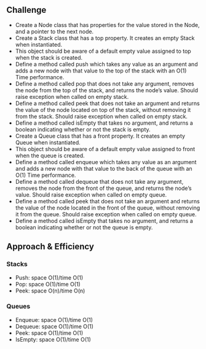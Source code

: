 ## Challenge
- Create a Node class that has properties for the value stored in the Node, and a pointer to the next node.
- Create a Stack class that has a top property. It creates an empty Stack when instantiated.
- This object should be aware of a default empty value assigned to top when the stack is created.
- Define a method called push which takes any value as an argument and adds a new node with that value to the top of the stack with an O(1) Time performance.
- Define a method called pop that does not take any argument, removes the node from the top of the stack, and returns the node’s value. Should raise exception when called on empty stack.
- Define a method called peek that does not take an argument and returns the value of the node located on top of the stack, without removing it from the stack. Should raise exception when called on empty stack.
- Define a method called isEmpty that takes no argument, and returns a boolean indicating whether or not the stack is empty.
- Create a Queue class that has a front property. It creates an empty Queue when instantiated.
- This object should be aware of a default empty value assigned to front when the queue is created.
- Define a method called enqueue which takes any value as an argument and adds a new node with that value to the back of the queue with an O(1) Time performance.
- Define a method called dequeue that does not take any argument, removes the node from the front of the queue, and returns the node’s value. Should raise exception when called on empty queue.
- Define a method called peek that does not take an argument and returns the value of the node located in the front of the queue, without removing it from the queue. Should raise exception when called on empty queue.
- Define a method called isEmpty that takes no argument, and returns a boolean indicating whether or not the queue is empty.
## Approach & Efficiency
### Stacks
- Push: space O(1)/time O(1)
- Pop: space O(1)/time O(1)
- Peek: space O(n)/time O(n)

### Queues
- Enqueue: space O(1)/time O(1)
- Dequeue: space O(1)/time O(1)
- Peek: space O(1)/time O(1)
- IsEmpty: space O(1)/time O(1)